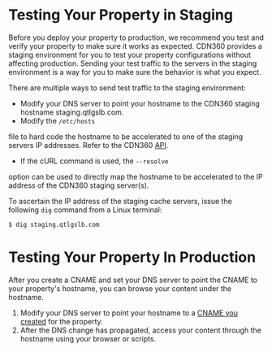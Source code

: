 <!--?xml version="1.0" encoding="utf-8"?-->

# Testing Your Property in Staging

Before you deploy your property to production, we recommend you test and verify your property to make sure it works as expected. CDN360 provides a staging environment for you to test your property configurations without affecting production. Sending your test traffic to the servers in the staging environment is a way for you to make sure the behavior is what you expect.

There are multiple ways to send test traffic to the staging environment:

- Modify your DNS server to point your hostname to the CDN360 staging hostname staging.qtlgslb.com.
- Modify the ```/etc/hosts```

 file to hard code the hostname to be accelerated to one of the staging servers IP addresses. Refer to the CDN360 [API](<http://cdn360doc.quantil.com/apidocs/api.html>).
- If the cURL command is used, the ```--resolve```

 option can be used to directly map the hostname to be accelerated to the IP address of the CDN360 staging server(s).

<!-- -->

To ascertain the IP address of the staging cache servers, issue the following ```dig``` command from a Linux terminal:

```bash
$ dig staging.qtlgslb.com
```


# Testing Your Property In Production

After you create a CNAME and set your DNS server to point the CNAME to your property's hostname, you can browse your content under the hostname.

1. Modify your DNS server to point your hostname to a [CNAME you created](<../CNAMEs/Creating a CNAME.htm>) for the property.
2. After the DNS change has propagated, access your content through the hostname using your browser or scripts.

<!-- -->

